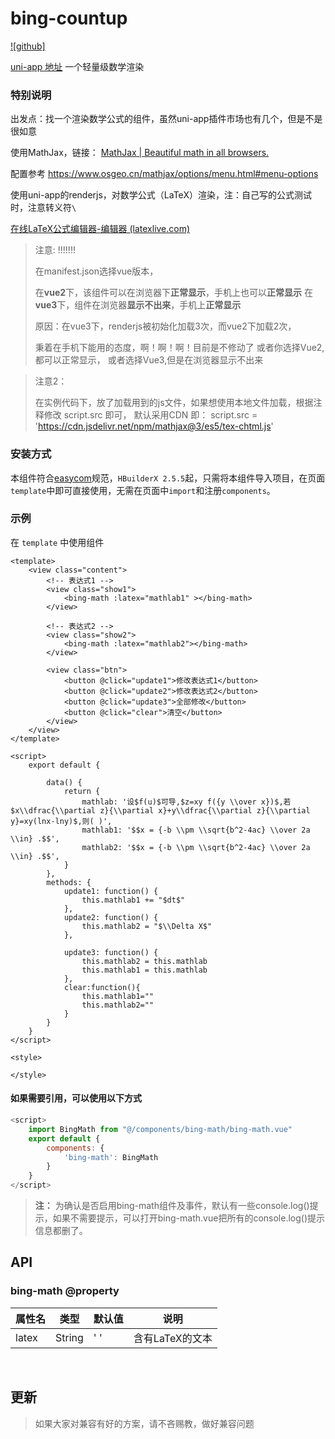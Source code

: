 # bing-countup

[![github]](https://github.com/BingBuLiang/bing-math)  

[uni-app 地址]()
一个轻量级数学渲染 

### 特别说明

出发点：找一个渲染数学公式的组件，虽然uni-app插件市场也有几个，但是不是很如意

使用MathJax，链接： [MathJax | Beautiful math in all browsers.](https://www.mathjax.org/)

配置参考 https://www.osgeo.cn/mathjax/options/menu.html#menu-options

使用uni-app的renderjs，对数学公式（LaTeX）渲染，注：自己写的公式测试时，注意转义符`\`

[在线LaTeX公式编辑器-编辑器 (latexlive.com)](https://www.latexlive.com/)

> 注意: !!!!!!!
>
> 在manifest.json选择vue版本，
>
> 在**vue2**下，该组件可以在浏览器下**正常显示**，手机上也可以**正常显示**
> 在**vue3**下，组件在浏览器**显示不出来**，手机上**正常显示**
>
> 原因：在vue3下，renderjs被初始化加载3次，而vue2下加载2次，
>
> 秉着在手机下能用的态度，啊！啊！啊！目前是不修动了
> 或者你选择Vue2,都可以正常显示，
> 或者选择Vue3,但是在浏览器显示不出来

> 注意2：
>
> 在实例代码下，放了加载用到的js文件，如果想使用本地文件加载，根据注释修改 script.src 即可，
> 默认采用CDN  即：  script.src = 'https://cdn.jsdelivr.net/npm/mathjax@3/es5/tex-chtml.js' 

### 安装方式

本组件符合[easycom](https://uniapp.dcloud.io/collocation/pages?id=easycom)规范，`HBuilderX 2.5.5`起，只需将本组件导入项目，在页面`template`中即可直接使用，无需在页面中`import`和注册`components`。

### 示例

在 ``template`` 中使用组件

```vue
<template>
	<view class="content">
       	<!-- 表达式1 -->
		<view class="show1">
			<bing-math :latex="mathlab1" ></bing-math>
		</view>
        
  		<!-- 表达式2 -->
		<view class="show2">
			<bing-math :latex="mathlab2"></bing-math>
		</view>

		<view class="btn">
			<button @click="update1">修改表达式1</button>
			<button @click="update2">修改表达式2</button>
			<button @click="update3">全部修改</button>
			<button @click="clear">清空</button>
		</view>
	</view>
</template>

<script>
	export default {

		data() {
			return {
				mathlab: '设$f(u)$可导,$z=xy f({y \\over x})$,若$x\\dfrac{\\partial z}{\\partial x}+y\\dfrac{\\partial z}{\\partial y}=xy(lnx-lny)$,则( )',
				mathlab1: '$$x = {-b \\pm \\sqrt{b^2-4ac} \\over 2a \\in} .$$',
				mathlab2: '$$x = {-b \\pm \\sqrt{b^2-4ac} \\over 2a \\in} .$$',
			}
		},
		methods: {
			update1: function() {
				this.mathlab1 += "$dt$"
			},
			update2: function() {
				this.mathlab2 = "$\\Delta X$"
			},
			
			update3: function() {
				this.mathlab2 = this.mathlab
				this.mathlab1 = this.mathlab
			},
			clear:function(){
				this.mathlab1=""
				this.mathlab2=""
			}
		}
	}
</script>

<style>
	
</style>

```
#### 如果需要引用，可以使用以下方式
```javascript
<script>
	import BingMath from "@/components/bing-math/bing-math.vue"
	export default {
		components: {
			'bing-math': BingMath
		}
    }
</script>
```
> **注：** 为确认是否启用bing-math组件及事件，默认有一些console.log()提示，如果不需要提示，可以打开bing-math.vue把所有的console.log()提示信息都删了。



## API

### bing-math @property

| 属性名 | 类型   | 默认值 | 说明            |
| ------ | ------ | ------ | --------------- |
| latex  | String | ' '    | 含有LaTeX的文本 |

​                                                      

## 更新

> 如果大家对兼容有好的方案，请不吝赐教，做好兼容问题